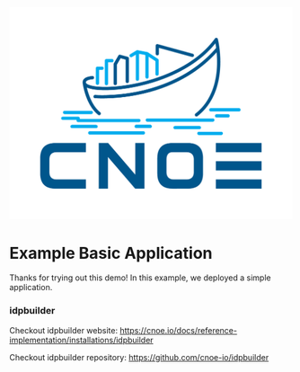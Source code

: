 ![cnoe logo](./images/cnoe-logo.png)

# Example Basic Application

Thanks for trying out this demo! In this example, we deployed a simple application.

### idpbuilder

Checkout idpbuilder website: https://cnoe.io/docs/reference-implementation/installations/idpbuilder

Checkout idpbuilder repository: https://github.com/cnoe-io/idpbuilder
